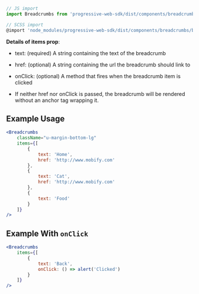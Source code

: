 ```js static
// JS import
import Breadcrumbs from 'progressive-web-sdk/dist/components/breadcrumbs'

// SCSS import
@import 'node_modules/progressive-web-sdk/dist/components/breadcrumbs/base';
```

**Details of items prop**:
* text: (required) A string containing the text of the breadcrumb

* href: (optional) A string containing the url the breadcrumb should link to

* onClick: (optional) A method that fires when the breadcrumb item is clicked

* If neither href nor onClick is passed, the breadcrumb will be
 rendered without an anchor tag wrapping it.

## Example Usage

```jsx
<Breadcrumbs
    className="u-margin-bottom-lg"
    items={[
        {
            text: 'Home',
            href: 'http://www.mobify.com'
        },
        {
            text: 'Cat',
            href: 'http://www.mobify.com'
        },
        {
            text: 'Food'
        }
    ]}
/>
```

## Example With `onClick`

```jsx
<Breadcrumbs
    items={[
        {
            text: 'Back',
            onClick: () => alert('Clicked')
        }
    ]}
/>
```
